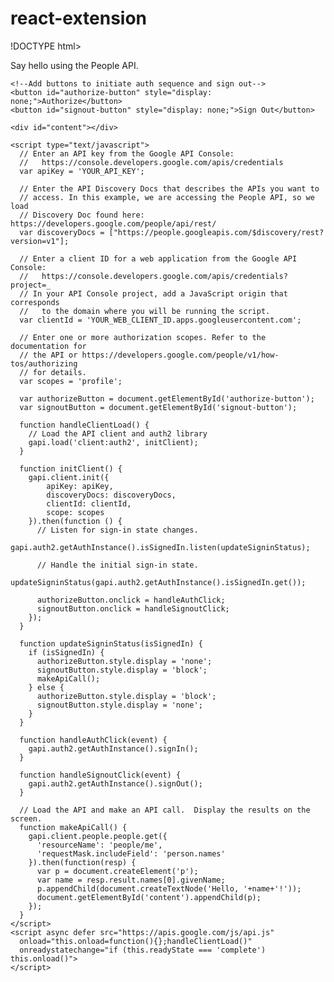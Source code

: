 # react-extension





!DOCTYPE html>
<html>
  <head>
    <title>Say hello using the People API</title>
    <meta charset='utf-8' />
  </head>
  <body>
    <p>Say hello using the People API.</p>

    <!--Add buttons to initiate auth sequence and sign out-->
    <button id="authorize-button" style="display: none;">Authorize</button>
    <button id="signout-button" style="display: none;">Sign Out</button>

    <div id="content"></div>

    <script type="text/javascript">
      // Enter an API key from the Google API Console:
      //   https://console.developers.google.com/apis/credentials
      var apiKey = 'YOUR_API_KEY';

      // Enter the API Discovery Docs that describes the APIs you want to
      // access. In this example, we are accessing the People API, so we load
      // Discovery Doc found here: https://developers.google.com/people/api/rest/
      var discoveryDocs = ["https://people.googleapis.com/$discovery/rest?version=v1"];

      // Enter a client ID for a web application from the Google API Console:
      //   https://console.developers.google.com/apis/credentials?project=_
      // In your API Console project, add a JavaScript origin that corresponds
      //   to the domain where you will be running the script.
      var clientId = 'YOUR_WEB_CLIENT_ID.apps.googleusercontent.com';

      // Enter one or more authorization scopes. Refer to the documentation for
      // the API or https://developers.google.com/people/v1/how-tos/authorizing
      // for details.
      var scopes = 'profile';

      var authorizeButton = document.getElementById('authorize-button');
      var signoutButton = document.getElementById('signout-button');

      function handleClientLoad() {
        // Load the API client and auth2 library
        gapi.load('client:auth2', initClient);
      }

      function initClient() {
        gapi.client.init({
            apiKey: apiKey,
            discoveryDocs: discoveryDocs,
            clientId: clientId,
            scope: scopes
        }).then(function () {
          // Listen for sign-in state changes.
          gapi.auth2.getAuthInstance().isSignedIn.listen(updateSigninStatus);

          // Handle the initial sign-in state.
          updateSigninStatus(gapi.auth2.getAuthInstance().isSignedIn.get());

          authorizeButton.onclick = handleAuthClick;
          signoutButton.onclick = handleSignoutClick;
        });
      }

      function updateSigninStatus(isSignedIn) {
        if (isSignedIn) {
          authorizeButton.style.display = 'none';
          signoutButton.style.display = 'block';
          makeApiCall();
        } else {
          authorizeButton.style.display = 'block';
          signoutButton.style.display = 'none';
        }
      }

      function handleAuthClick(event) {
        gapi.auth2.getAuthInstance().signIn();
      }

      function handleSignoutClick(event) {
        gapi.auth2.getAuthInstance().signOut();
      }

      // Load the API and make an API call.  Display the results on the screen.
      function makeApiCall() {
        gapi.client.people.people.get({
          'resourceName': 'people/me',
          'requestMask.includeField': 'person.names'
        }).then(function(resp) {
          var p = document.createElement('p');
          var name = resp.result.names[0].givenName;
          p.appendChild(document.createTextNode('Hello, '+name+'!'));
          document.getElementById('content').appendChild(p);
        });
      }
    </script>
    <script async defer src="https://apis.google.com/js/api.js" 
      onload="this.onload=function(){};handleClientLoad()" 
      onreadystatechange="if (this.readyState === 'complete') this.onload()">
    </script>
  </body>
</html>